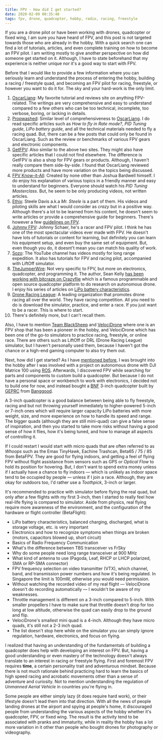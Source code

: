 ```yaml
---
title: FPV - How did I get started?
date: 2020-02-09 00:35:48
tags: fpv, drone, quadcopter, hobby, radio, racing, freestyle
---
```


If you are a drone pilot or have been working with drones, quadcopter or fixed wing, I am sure you have heard of FPV, and this post is not targeted towards those who are already in the hobby. With a quick search one can find a lot of tutorials, articles, and even complete training on how to become an FPV pilot. I am writing mostly to give another perspective on how did someone get started on it. Although, I have to state beforehand that my experience is neither unique nor it's a good way to start with FPV.

Before that I would like to provide a few information where you can seriously learn and understand the process of entering the hobby, building a racing / freestyle quad, and becoming an FPV pilot for racing, freestyle, or however you want to do it for. The sky and your hard-work is the only limit.

1. [OscarLiang](https://oscarliang.com/mini-quad-racing-guide): My favorite tutorial and reviews site on anything FPV-related. The writings are very comprehensive and easy to understand compared to a few others who can be too technical, incomplete, too verbose, boring, or lacking in details.
2. [Propwashed](https://www.propwashed.com/): Similar level of comprehensiveness to [OscarLiang](https://oscarliang.com/). I do read specific articles such as *How to fly in Rate mode?*, *PID Tuning guide*, *LiPo battery guide*, and all the technical materials needed to fly a racing quad. But, there can be a few posts that could only be found in OscarLiang. Such as the review or benchmarks of various FPV gears and electronic components.
3. [GetFPV](https://www.getfpv.com/learn/new-to-fpv-beginner/): Also similar to the above two sites. They might also have specific articles that I could not find elsewhere. The difference is GetFPV is also a shop for FPV gears or products. Although, I haven't really compare them side-by-side. I found that OscarLiang reviewed more products and have more variation on the topics being discussed.
4. [FPV Know-it-All](https://www.fpvknowitall.com/): Created by none other than Joshua Bardwell himself. I do enjoy his explanation of various topics in a friendly manner and easy to understand for beginners. Everyone should watch his *PID Tuning Masterclass*. But, he seem to be only producing videos, not written articles.
5. [Ethix](https://ethixltd.com/fpv/): Steele Davis a.k.a *Mr. Steele* is a part of them. His videos and piloting skills are what I would consider as *crazy* but in a positive way. Although there's a lot to be learned from his content, he doesn't seem to write articles or provide a comprehensive guide for beginners. There's however a few [guidelines on FPV](https://ethixltd.com/fpv/).
6. [Johnny FPV](https://www.airvuz.com/user/johnnyfpv): Johnny Schaer, he's a racer and FPV pilot. I think he has one of the most spectacular videos ever made with FPV. He doesn't have lots of tutorials or content for learning, but definitely you can learn his equipment setup, and even buy the same set of equipment. But, even though you do, it doesnt't mean you can match his quality of work.
7. [Sozo](https://www.youtube.com/user/xLive2Fly): The YouTube channel has videos mostly for long range expedition. It also has tutorials for FPV and racing pilot, accompanied with LiftOff simulator.
8. [TheJumperWire](http://www.thejumperwire.com/): Not very specific to FPV, but more on electronics, quadcopter, and programming it. The author, Sean Kelly [has been working with bitcraze on Crazyflie](https://www.bitcraze.io/2020/01/crazyflie-bolt-fpv-meets-autonomy/) which is a famous programmable and open source quadcopter platform to do research on autonomous drone. I enjoy his series of articles on [LiPo battery characteristics](http://www.thejumperwire.com/science/lipo-characteristics-part-1-introduction/).
9. [Drone Racing League](https://thedroneracingleague.com/drl-sim-3/): A leading organization that promotes drone racing all over the world. They have racing competition. All you need to do is download the simulator, practice, and enter a race. If you just want to be a racer. This is where to start.
10. There's definitely more, but I can't recall them.

Also, I have to mention [Team BlackSheep](https://www.team-blacksheep.com/) and [VelociDrone](https://www.velocidrone.com/) where one is an FPV shop that has been a pioneer in the hobby, and VelociDrone which has been one of the go-to simulators to practice racing, freestyle, or online race. There are others such as LiftOff or DRL (Drone Racing League) simulator, but I haven't personally used them, because I haven't got the chance or a high-end gaming computer to also try them out.

Next, how did I get started? As I have [mentioned before](https://jessearmand.com/2020/01/05/2020-symmetrical-year/), I was brought into the hobby after I was involved with a project on autonomous drone with DJI Matrice 100 using [ROS](https://www.ros.org/). Afterwards, I discovered FPV while searching for parts and components to custom build a quadcopter. But because I do not have a personal space or workbench to work with electronics, I decided not to build one for now, and instead bought a [BNF](https://www.getfpv.com/learn/new-to-fpv/multirotor-drone-decision-flowchart/) 3-inch quadcopter built by [GEPRC](https://geprc.com/) from [Banggood](https://sea.banggood.com/Geprc-GEP-CX-Cygnet-145mm-3-Inch-RC-FPV-Racing-Drone-Stable-F4-20A-48CH-RunCam-Split-Mini-2-1080P-HD-p-1380268.html?rmmds=myorder&ID=529998&cur_warehouse=CN).

A 3-inch quadcopter is a good balance between being able to fly freestyle, racing and but not throwing yourself immediately to higher-powered 5-inch or 7-inch ones which will require larger capacity LiPo batteries with more weight, size, and more experience on how to handle its speed and range. The bigger quads (although they are still mini-quad) can give a false sense of inspiration, and then you started to take more risks without having a good sense of how it flies, how it's being tuned, and how to manage all aspects of controlling it.

If I could restart I would start with micro quads that are often referred to as *Whoops* such as the Emax TinyHawk, Eachine Trashcan, Beta65 / 75 / 85 from BetaFPV. They are good for flying indoors, and getting a feel of flying FPV without flight assistance from sensors such as GPS or *Optical Flow* to hold its position for hovering. But, I don't want to spend extra money unless if I actually have a chance to fly indoors — which is unlikely as indoor space tend to be occupied by people — unless if I join a race. Although, they are okay for outdoors too, I'd rather use a *Toothpick*, 3-inch or larger.

It's recommended to practice with simulator before flying the real quad, but only after a few flights with my first 3-inch, then I started to really feel how real-life flying is compared to simulator. Aside from physics, real flying require more awareness of the environment, and the configuration of the hardware or flight controller (BetaFlight):

* LiPo battery characteristics, balanced charging, discharged, what is storage voltage, etc. is very important
* Electronics and how to recognize symptoms when things are broken (motors, capacitors blowed up, short circuit)
* Basics of Radio Frequency Communication
* What's the difference between TBS transceiver vs FrSky
* Why do some people need long range transceiver at 900 MHz
* What kind of antenna to use (Pagoda, Leaf, RHCP or LHCP polarized, SMA or RP-SMA connector)
* FPV frequency selection on video transmitter (VTX), which channel, band, and transmission power numbers and how it's being regulated. In Singapore the limit is 100mW, otherwise you would need permission.
* Without watching the recorded video of my real flight — VelociDrone doesn't do recording automatically — I wouldn't be aware of my weaknesses.
* Throttle management is different on a 3-inch compared to 5-inch. With smaller propellers I have to make sure that throttle doesn't drop for too long at low altitude, otherwise the quad can easily drop to the ground and flip.
* VelociDrone's smallest mini quad is a 4-inch. Although they have micro quads, it's still not a 2-3 inch quad.
* The list doesn't stop here while on the simulator you can simply ignore regulation, hardware, electronics, and focus on flying.

I realized that having an understanding of the fundamentals of building a quadcopter does help with developing an interest on FPV. But, having a good understanding or even mastery of the technology doesn't always translate to an interest in racing or freestyle flying. First and foremost FPV requires **time**, a certain personality trait and adventurous mindset. Because there is not much rationale behind practicing hard to learn the basics of high speed racing and acrobatic movements other than a sense of adventure and curiosity. Not to mention understanding the regulation of *Unmanned Aerial Vehicle* in countries you're flying in.

Some people are either simply lazy (it does require hard work), or their lifestyle doesn't lead them into that direction. With all the news of people landing drones at the airport and spying at people's home, it discouraged people from understanding the various aspects of the hobby whether it's quadcopter, FPV, or fixed wing. The result is the activity tend to be associated with pranks and immaturity, while in reality the hobby has a lot more variation in it other than people who bought drones for photography or videography.